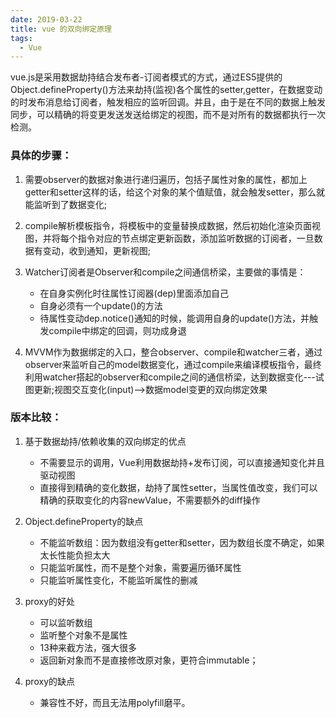 ```yaml
---
date: 2019-03-22
title: vue 的双向绑定原理
tags: 
  - Vue
---
```



vue.js是采用数据劫持结合发布者-订阅者模式的方式，通过ES5提供的Object.defineProperty()方法来劫持(监视)各个属性的setter,getter，在数据变动的时发布消息给订阅者，触发相应的监听回调。并且，由于是在不同的数据上触发同步，可以精确的将变更发送发送给绑定的视图，而不是对所有的数据都执行一次检测。

### 具体的步骤：

1. 需要observer的数据对象进行递归遍历，包括子属性对象的属性，都加上getter和setter这样的话，给这个对象的某个值赋值，就会触发setter，那么就能监听到了数据变化;

2. compile解析模板指令，将模板中的变量替换成数据，然后初始化渲染页面视图，并将每个指令对应的节点绑定更新函数，添加监听数据的订阅者，一旦数据有变动，收到通知，更新视图;

3. Watcher订阅者是Observer和compile之间通信桥梁，主要做的事情是：
    - 在自身实例化时往属性订阅器(dep)里面添加自己
    - 自身必须有一个update()的方法
    - 待属性变动dep.notice()通知的时候，能调用自身的update()方法，并触发compile中绑定的回调，则功成身退

4. MVVM作为数据绑定的入口，整合observer、compile和watcher三者，通过observer来监听自己的model数据变化，通过compile来编译模板指令，最终利用watcher搭起的observer和compile之间的通信桥梁，达到数据变化---试图更新;视图交互变化(input)-->数据model变更的双向绑定效果

### 版本比较：

1. 基于数据劫持/依赖收集的双向绑定的优点
    - 不需要显示的调用，Vue利用数据劫持+发布订阅，可以直接通知变化并且驱动视图
    - 直接得到精确的变化数据，劫持了属性setter，当属性值改变，我们可以精确的获取变化的内容newValue，不需要额外的diff操作

2. Object.defineProperty的缺点
    - 不能监听数组：因为数组没有getter和setter，因为数组长度不确定，如果太长性能负担太大
    - 只能监听属性，而不是整个对象，需要遍历循环属性
    - 只能监听属性变化，不能监听属性的删减

3. proxy的好处
    - 可以监听数组
    - 监听整个对象不是属性
    - 13种来截方法，强大很多
    - 返回新对象而不是直接修改原对象，更符合immutable；

4. proxy的缺点
    - 兼容性不好，而且无法用polyfill磨平。